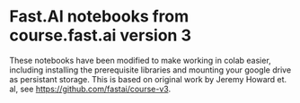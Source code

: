 # Fast.AI notebooks from course.fast.ai version 3

These notebooks have been modified to make working in colab easier, including installing the prerequisite libraries and mounting your google drive as persistant storage.
This is based on original work by Jeremy Howard et. al, see https://github.com/fastai/course-v3.

